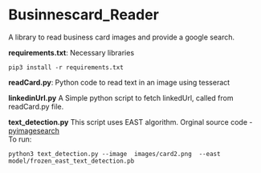 # Businnescard_Reader

A library to read business card images and provide a google search.

**requirements.txt**:
Necessary libraries
```
pip3 install -r requirements.txt 

```

**readCard.py**:
Python code to read text in an image using tesseract

**linkedinUrl.py**
A Simple python script to fetch linkedUrl, called from readCard.py file.

**text_detection.py**
This script uses EAST algorithm. Orginal source code -  [pyimagesearch](https://www.pyimagesearch.com/2018/08/20/opencv-text-detection-east-text-detector/) <br>
To run:
```
python3 text_detection.py --image  images/card2.png  --east model/frozen_east_text_detection.pb 

```
